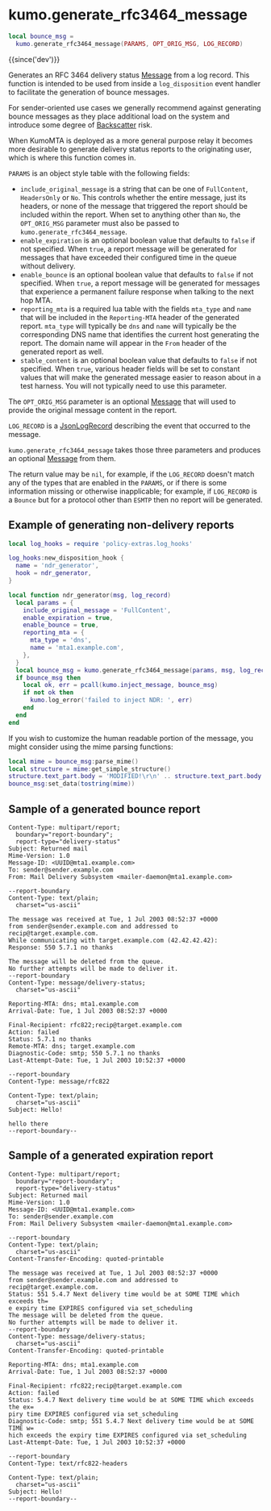 # kumo.generate_rfc3464_message

```lua
local bounce_msg =
  kumo.generate_rfc3464_message(PARAMS, OPT_ORIG_MSG, LOG_RECORD)
```

{{since('dev')}}

Generates an RFC 3464 delivery status [Message](../message/index.md) from a log
record.  This function is intended to be used from inside a `log_disposition`
event handler to facilitate the generation of bounce messages.

For sender-oriented use cases we generally recommend against generating bounce
messages as they place additional load on the system and introduce some degree
of [Backscatter](https://en.wikipedia.org/wiki/Backscatter_(email)) risk.

When KumoMTA is deployed as a more general purpose relay it becomes more
desirable to generate delivery status reports to the originating user, which is
where this function comes in.

`PARAMS` is an object style table with the following fields:

  * `include_original_message` is a string that can be one of `FullContent`,
    `HeadersOnly` or `No`.  This controls whether the entire message, just its
    headers, or none of the message that triggered the report should be
    included within the report.  When set to anything other than `No`, the
    `OPT_ORIG_MSG` parameter must also be passed to `kumo.generate_rfc3464_message`.
  * `enable_expiration` is an optional boolean value that defaults to `false`
    if not specified. When `true`, a report message will be generated for
    messages that have exceeded their configured time in the queue without
    delivery.
  * `enable_bounce` is an optional boolean value that defaults to `false`
    if not specified. When `true`, a report message will be generated for
    messages that experience a permanent failure response when talking
    to the next hop MTA.
  * `reporting_mta` is a required lua table with the fields `mta_type` and
    `name` that will be included in the `Reporting-MTA` header of the generated
    report.  `mta_type` will typically be `dns` and `name` will typically be
    the corresponding DNS name that identifies the current host generating the
    report.  The domain name will appear in the `From` header of the generated
    report as well.
  * `stable_content` is an optional boolean value that defaults to `false`
    if not specified. When `true`, various header fields will be set to constant
    values that will make the generated message easier to reason about in a
    test harness. You will not typically need to use this parameter.

The `OPT_ORIG_MSG` parameter is an optional [Message](../message/index.md) that
will used to provide the original message content in the report.

`LOG_RECORD` is a [JsonLogRecord](../log_record.md) describing the event that
occurred to the message.

`kumo.generate_rfc3464_message` takes those three parameters and produces an
optional [Message](../message/index.md) from them.

The return value may be `nil`, for example, if the `LOG_RECORD` doesn't match
any of the types that are enabled in the `PARAMS`, or if there is some
information missing or otherwise inapplicable; for example, if `LOG_RECORD` is
a `Bounce` but for a protocol other than `ESMTP` then no report will be
generated.

## Example of generating non-delivery reports

```lua
local log_hooks = require 'policy-extras.log_hooks'

log_hooks:new_disposition_hook {
  name = 'ndr_generator',
  hook = ndr_generator,
}

local function ndr_generator(msg, log_record)
  local params = {
    include_original_message = 'FullContent',
    enable_expiration = true,
    enable_bounce = true,
    reporting_mta = {
      mta_type = 'dns',
      name = 'mta1.example.com',
    },
  }
  local bounce_msg = kumo.generate_rfc3464_message(params, msg, log_record)
  if bounce_msg then
    local ok, err = pcall(kumo.inject_message, bounce_msg)
    if not ok then
      kumo.log_error('failed to inject NDR: ', err)
    end
  end
end
```

If you wish to customize the human readable portion of the message, you might
consider using the mime parsing functions:

```lua
local mime = bounce_msg:parse_mime()
local structure = mime:get_simple_structure()
structure.text_part.body = 'MODIFIED!\r\n' .. structure.text_part.body
bounce_msg:set_data(tostring(mime))
```

## Sample of a generated bounce report

```
Content-Type: multipart/report;
  boundary="report-boundary";
  report-type="delivery-status"
Subject: Returned mail
Mime-Version: 1.0
Message-ID: <UUID@mta1.example.com>
To: sender@sender.example.com
From: Mail Delivery Subsystem <mailer-daemon@mta1.example.com>

--report-boundary
Content-Type: text/plain;
  charset="us-ascii"

The message was received at Tue, 1 Jul 2003 08:52:37 +0000
from sender@sender.example.com and addressed to recip@target.example.com.
While communicating with target.example.com (42.42.42.42):
Response: 550 5.7.1 no thanks

The message will be deleted from the queue.
No further attempts will be made to deliver it.
--report-boundary
Content-Type: message/delivery-status;
  charset="us-ascii"

Reporting-MTA: dns; mta1.example.com
Arrival-Date: Tue, 1 Jul 2003 08:52:37 +0000

Final-Recipient: rfc822;recip@target.example.com
Action: failed
Status: 5.7.1 no thanks
Remote-MTA: dns; target.example.com
Diagnostic-Code: smtp; 550 5.7.1 no thanks
Last-Attempt-Date: Tue, 1 Jul 2003 10:52:37 +0000

--report-boundary
Content-Type: message/rfc822

Content-Type: text/plain;
  charset="us-ascii"
Subject: Hello!

hello there
--report-boundary--

```

## Sample of a generated expiration report

```
Content-Type: multipart/report;
  boundary="report-boundary";
  report-type="delivery-status"
Subject: Returned mail
Mime-Version: 1.0
Message-ID: <UUID@mta1.example.com>
To: sender@sender.example.com
From: Mail Delivery Subsystem <mailer-daemon@mta1.example.com>

--report-boundary
Content-Type: text/plain;
  charset="us-ascii"
Content-Transfer-Encoding: quoted-printable

The message was received at Tue, 1 Jul 2003 08:52:37 +0000
from sender@sender.example.com and addressed to recip@target.example.com.
Status: 551 5.4.7 Next delivery time would be at SOME TIME which exceeds th=
e expiry time EXPIRES configured via set_scheduling
The message will be deleted from the queue.
No further attempts will be made to deliver it.
--report-boundary
Content-Type: message/delivery-status;
  charset="us-ascii"
Content-Transfer-Encoding: quoted-printable

Reporting-MTA: dns; mta1.example.com
Arrival-Date: Tue, 1 Jul 2003 08:52:37 +0000

Final-Recipient: rfc822;recip@target.example.com
Action: failed
Status: 5.4.7 Next delivery time would be at SOME TIME which exceeds the ex=
piry time EXPIRES configured via set_scheduling
Diagnostic-Code: smtp; 551 5.4.7 Next delivery time would be at SOME TIME w=
hich exceeds the expiry time EXPIRES configured via set_scheduling
Last-Attempt-Date: Tue, 1 Jul 2003 10:52:37 +0000

--report-boundary
Content-Type: text/rfc822-headers

Content-Type: text/plain;
  charset="us-ascii"
Subject: Hello!
--report-boundary--
```

